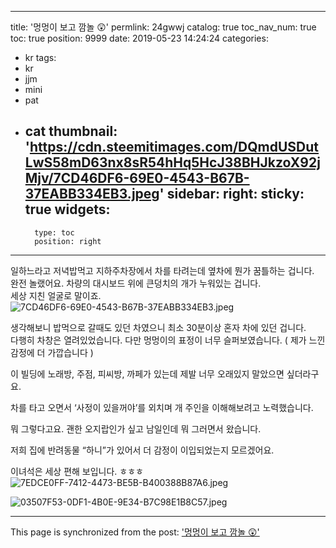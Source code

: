 
---
title: '멍멍이 보고 깜놀 😲'
permlink: 24gwwj
catalog: true
toc_nav_num: true
toc: true
position: 9999
date: 2019-05-23 14:24:24
categories:
- kr
tags:
- kr
- jjm
- mini
- pat
- cat
thumbnail: 'https://cdn.steemitimages.com/DQmdUSDutLwS58mD63nx8sR54hHq5HcJ38BHJkzoX92jMjv/7CD46DF6-69E0-4543-B67B-37EABB334EB3.jpeg'
sidebar:
    right:
        sticky: true
widgets:
    -
        type: toc
        position: right
---


일하느라고 저녁밥먹고 지하주차장에서 차를 타려는데
옆차에 뭔가 꿈틀하는 겁니다.  
완전 놀랬어요.  차량의 대시보드 위에 큰덩치의 개가 누워있는 겁니다.  
세상 지친 얼굴로 말이죠. 
![7CD46DF6-69E0-4543-B67B-37EABB334EB3.jpeg](https://cdn.steemitimages.com/DQmdUSDutLwS58mD63nx8sR54hHq5HcJ38BHJkzoX92jMjv/7CD46DF6-69E0-4543-B67B-37EABB334EB3.jpeg)

생각해보니 밥먹으로 갈때도 있던 차였으니 최소 30분이상 혼자 차에 있던 겁니다.  
다행히 차창은 열려있었습니다.  다만 멍멍이의 표정이 너무 슬퍼보였습니다. ( 제가 느낀 감정에 더 가깝습니다 ) 

이 빌딩에 노래방, 주점, 피씨방, 까페가 있는데 제발 너무 오래있지 말았으면 싶더라구요. 

차를 타고 오면서 ‘사정이 있을꺼야’를 외치며 개 주인을 이해해보려고 노력했습니다.  

뭐 그렇다고요.  괜한 오지랍인가 싶고 남일인데 뭐 그러면서 왔습니다.  

저희 집에 반려동물 “하니”가 있어서 더 감정이 이입되었는지 모르겠어요. 

이녀석은 세상 편해 보입니다. ㅎㅎㅎ
![7EDCE0FF-7412-4473-BE5B-B400388B87A6.jpeg](https://cdn.steemitimages.com/DQmf4kycoEZVUFGU6b4LdtMGP9rjzm8DxUVSeK4j7KzyS16/7EDCE0FF-7412-4473-BE5B-B400388B87A6.jpeg)

![03507F53-0DF1-4B0E-9E34-B7C98E1B8C57.jpeg](https://cdn.steemitimages.com/DQmfNfHUrJE8dXN857Ai6D41fj7wUU5S3V6DpmUqkb1vVyC/03507F53-0DF1-4B0E-9E34-B7C98E1B8C57.jpeg)

- - -

This page is synchronized from the post: ['멍멍이 보고 깜놀 😲'](https://steemit.com/@kingbit/24gwwj)
